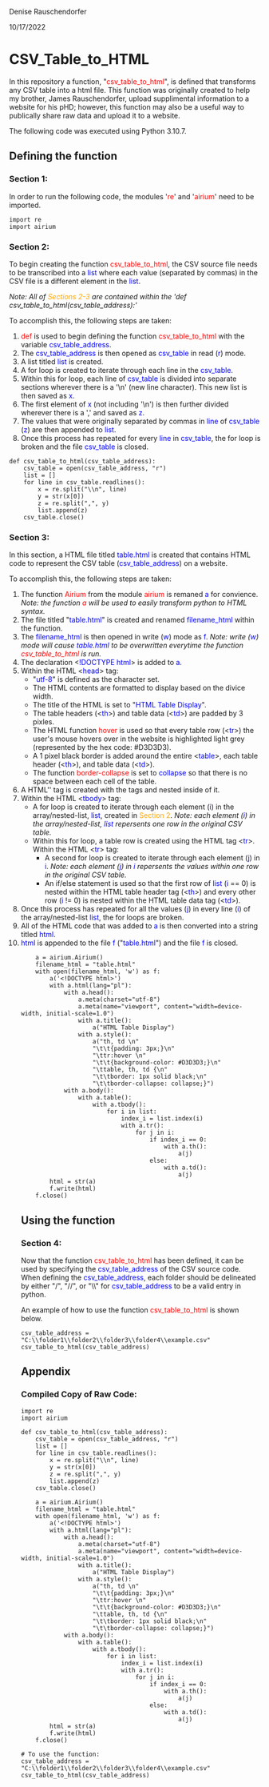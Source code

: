 Denise Rauschendorfer

10/17/2022


# __CSV_Table_to_HTML__

In this repository a function, "<span style="color:red">csv_table_to_html</span>", is defined that transforms any CSV table into a html file. This function was originally created to help my brother, James Rauschendorfer, upload supplimental information to a website for his pHD; however, this function may also be a useful way to publically share raw data and upload it to a website.

The following code was executed using Python 3.10.7. 

## __Defining the function__

### __Section 1:__
In order to run the following code, the modules '<span style="color:red">re</span>' and '<span style="color:red">airium</span>' need to be imported.

```
import re
import airium
```


### __Section 2:__
To begin creating the function <span style="color:red">csv_table_to_html</span>, the CSV source file needs to be transcribed into a <span style="color:blue">list</span> where each value (separated by commas) in the CSV file is a different element in the <span style="color:blue">list</span>. 


*Note: All of <span style="color:orange">Sections 2-3</span> are contained within the 'def csv_table_to_html(csv_table_address):'*

To accomplish this, the following steps are taken:
1. <span style="color:red">def</span> is used to begin defining the function <span style="color:red">csv_table_to_html</span> with the variable <span style="color:blue">csv_table_address</span>.
2. The <span style="color:blue">csv_table_address</span> is then opened as <span style="color:blue">csv_table</span> in read (<span style="color:blue">r</span>) mode.
3. A list titled <span style="color:blue">list</span> is created.
4. A for loop is created to iterate through each line in the <span style="color:blue">csv_table</span>.
5. Within this for loop, each line of <span style="color:blue">csv_table</span> is divided into separate sections wherever there is a '\n' (new line character). This new list is then saved as <span style="color:blue">x</span>.
6. The first element of <span style="color:blue">x</span> (not including '\n') is then further divided wherever there is a ',' and saved as <span style="color:blue">z</span>. 
7. The values that were originally separated by commas in <span style="color:blue">line</span> of <span style="color:blue">csv_table</span> (<span style="color:blue">z</span>) are then appended to <span style="color:blue">list</span>.
8. Once this process has repeated for every <span style="color:blue">line</span> in <span style="color:blue">csv_table</span>, the for loop is broken and the file <span style="color:blue">csv_table</span> is closed.

```
def csv_table_to_html(csv_table_address):
    csv_table = open(csv_table_address, "r")
    list = []
    for line in csv_table.readlines():
        x = re.split("\\n", line)
        y = str(x[0])
        z = re.split(",", y)
        list.append(z)
    csv_table.close()
```


### __Section 3:__
In this section, a HTML file titled <span style="color:blue">table.html</span> is created that contains HTML code to represent the CSV table (<span style="color:blue">csv_table_address</span>) on a website. 

To accomplish this, the following steps are taken:
1. The function <span style="color:red">Airium</span> from the module <span style="color:red">airium</span> is remaned <span style="color:blue">a</span> for convience. *Note: the function <span style="color:red">a</span> will be used to easily transform python to HTML syntax.*
2. The file titled "<span style="color:blue">table.html</span>" is created and renamed <span style="color:blue">filename_html</span> within the function. 
3. The <span style="color:blue">filename_html</span> is then opened in write (<span style="color:blue">w</span>) mode as <span style="color:blue">f</span>. *Note: write (<span style="color:blue">w</span>) mode will cause <span style="color:blue">table.html</span> to be overwritten everytime the function <span style="color:red">csv_table_to_html</span> is run.*
4. The declaration <<span style="color:blue">!DOCTYPE html</span>> is added to <span style="color:blue">a</span>.
5.  Within the HTML <<span style="color:blue">head</span>> tag:
    - "<span style="color:blue">utf-8</span>" is defined as the character set.
    - The HTML contents are formatted to display based on the divice width.
    - The title of the HTML is set to "<span style="color:blue">HTML Table Display</span>".
    - The table headers (<<span style="color:blue">th</span>>) and table data (<<span style="color:blue">td</span>>) are padded by 3 pixles.
    - The HTML function <span style="color:red">hover</span> is used so that every table row (<<span style="color:blue">tr</span>>) the user's mouse hovers over in the website is highlighted light grey (represented by the hex code: #D3D3D3).
    - A 1 pixel black border is added around the entire <<span style="color:blue">table</span>>, each table header (<<span style="color:blue">th</span>>), and table data (<<span style="color:blue">td</span>>).
    - The function <span style="color:red">border-collapse</span> is set to <span style="color:blue">collapse</span> so that there is no space between each cell of the table.
6. A HTML'<bodyd>' tag is created with the tags <table> and <tbody> nested inside of it.
7. Within the HTML <<span style="color:blue">tbody</span>> tag:
    - A for loop is created to iterate through each element (<span style="color:blue">i</span>) in the array/nested-list, <span style="color:blue">list</span>, created in <span style="color:orange">Section 2</span>. *Note: each element (<span style="color:blue">i</span>) in the array/nested-list, <span style="color:blue">list</span> repersents one row in the original CSV table.*
    - Within this for loop, a table row is created using the HTML tag <<span style="color:blue">tr</span>>. Within the HTML <<span style="color:blue">tr</span>> tag:
      - A second for loop is created to iterate through each element (<span style="color:blue">j</span>) in <span style="color:blue">i</span>. *Note: each element (<span style="color:blue">j</span>) in <span style="color:blue">i</span> repersents the values within one row in the original CSV table.*
      - An if/else statement is used so that the first row of <span style="color:blue">list</span> (<span style="color:blue">i</span> == 0) is nested within the HTML table header tag (<<span style="color:blue">th</span>>) and every other row (<span style="color:blue">i</span> != 0) is nested within the HTML table data tag (<<span style="color:blue">td</span>>).
8. Once this process has repeated for all the values (<span style="color:blue">j</span>) in every line (<span style="color:blue">i</span>) of the array/nested-list <span style="color:blue">list</span>, the for loops are broken.
9. All of the HTML code that was added to <span style="color:blue">a</span> is then converted into a string titled <span style="color:blue">html</span>.
10. <span style="color:blue">html</span> is appended to the file <span style="color:blue">f</span> ("<span style="color:blue">table.html</span>") and the file <span style="color:blue">f</span> is closed. 

```
    a = airium.Airium()
    filename_html = "table.html"
    with open(filename_html, 'w') as f:
        a('<!DOCTYPE html>')
        with a.html(lang="pl"):
            with a.head():
                a.meta(charset="utf-8")
                a.meta(name="viewport", content="width=device-width, initial-scale=1.0")
                with a.title():
                    a("HTML Table Display")
                with a.style():
                    a("th, td \n"
                    "\t\t{padding: 3px;}\n"
                    "\ttr:hover \n"
                    "\t\t{background-color: #D3D3D3;}\n"
                    "\ttable, th, td {\n"
                    "\t\tborder: 1px solid black;\n"
                    "\t\tborder-collapse: collapse;}")
            with a.body():
                with a.table():
                    with a.tbody():
                        for i in list:
                            index_i = list.index(i)
                            with a.tr():
                                for j in i:
                                    if index_i == 0:
                                        with a.th():
                                            a(j)
                                    else:
                                        with a.td():
                                            a(j)
        html = str(a)
        f.write(html)
    f.close()
```


## __Using the function__

### __Section 4:__
Now that the function <span style="color:red">csv_table_to_html</span> has been defined, it can be used by specifying the <span style="color:blue">csv_table_address</span> of the CSV source code. When defining the <span style="color:blue">csv_table_address</span>, each folder should be delineated by either "/", "//", or "\\\\" for <span style="color:blue">csv_table_address</span> to be a valid entry in python. 

An example of how to use the function <span style="color:red">csv_table_to_html</span> is shown below. 

```
csv_table_address = "C:\\folder1\\folder2\\folder3\\folder4\\example.csv"
csv_table_to_html(csv_table_address)
```


## __Appendix__

### __Compiled Copy of Raw Code:__
```
import re
import airium

def csv_table_to_html(csv_table_address):
    csv_table = open(csv_table_address, "r")
    list = []
    for line in csv_table.readlines():
        x = re.split("\\n", line)
        y = str(x[0])
        z = re.split(",", y)
        list.append(z)
    csv_table.close()

    a = airium.Airium()
    filename_html = "table.html"
    with open(filename_html, 'w') as f:
        a('<!DOCTYPE html>')
        with a.html(lang="pl"):
            with a.head():
                a.meta(charset="utf-8")
                a.meta(name="viewport", content="width=device-width, initial-scale=1.0")
                with a.title():
                    a("HTML Table Display")
                with a.style():
                    a("th, td \n"
                    "\t\t{padding: 3px;}\n"
                    "\ttr:hover \n"
                    "\t\t{background-color: #D3D3D3;}\n"
                    "\ttable, th, td {\n"
                    "\t\tborder: 1px solid black;\n"
                    "\t\tborder-collapse: collapse;}")
            with a.body():
                with a.table():
                    with a.tbody():
                        for i in list:
                            index_i = list.index(i)
                            with a.tr():
                                for j in i:
                                    if index_i == 0:
                                        with a.th():
                                            a(j)
                                    else:
                                        with a.td():
                                            a(j)
        html = str(a)
        f.write(html)
    f.close()

# To use the function:
csv_table_address = "C:\\folder1\\folder2\\folder3\\folder4\\example.csv"
csv_table_to_html(csv_table_address)
```
